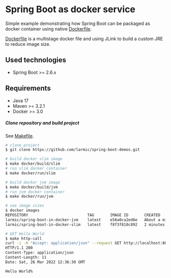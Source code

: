 # Spring Boot as docker service

Simple example demonstrating how Spring Boot can be packaged as docker container 
using native [Dockerfile](src/main/docker/Dockerfile-slim).

[Dockerfile](src/main/docker/Dockerfile-slim) is a multistage docker file and using JLink to build a custom JRE to reduce image size.

## Used technologies

* Spring Boot >= 2.6.x

## Requirements

* Java 17
* Maven >= 3.2.1 
* Docker >= 3.0

##### Clone repository and build project

See [Makefile](Makefile).

```sh
# clone project
$ git clone https://github.com/larmic/spring-boot-demos.git

# build docker slim image
$ make docker/build/slim
# run slim docker container
$ make docker/run/slim

# build docker jvm image
$ make docker/build/jvm
# run jvm docker container
$ make docker/run/jvm

# see image sizes
$ docker images
REPOSITORY                          TAG       IMAGE ID       CREATED              SIZE
larmic/spring-boot-in-docker-jvm    latest    e56a0ca2ed6e   About a minute ago   477MB
larmic/spring-boot-in-docker-slim   latest    f8f3f810c892   2 minutes ago        154MB

# GET Hello World
$ make http-call
curl -i -H "Accept: application/json" --request GET http://localhost:8080/
HTTP/1.1 200 
Content-Type: application/json
Content-Length: 11
Date: Sat, 26 Mar 2022 12:36:30 GMT

Hello World%   
```
